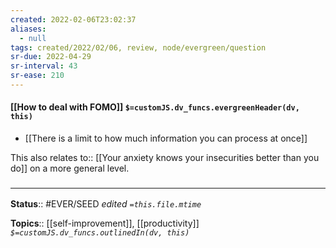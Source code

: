 ```yaml
---
created: 2022-02-06T23:02:37 
aliases:
  - null
tags: created/2022/02/06, review, node/evergreen/question
sr-due: 2022-04-29
sr-interval: 43
sr-ease: 210
---
```


#### [[How to deal with FOMO]] `$=customJS.dv_funcs.evergreenHeader(dv, this)`

- [[There is a limit to how much information you can process at once]]

This also 
relates to:: [[Your anxiety knows your insecurities better than you do]]
on a more general level. 

### <hr class="footnote"/>

**Status**:: #EVER/SEED 
*edited `=this.file.mtime`*

**Topics**:: [[self-improvement]], [[productivity]]
*`$=customJS.dv_funcs.outlinedIn(dv, this)`*
